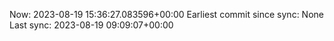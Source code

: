Now: 2023-08-19 15:36:27.083596+00:00 Earliest commit since sync: None Last sync: 2023-08-19 09:09:07+00:00
